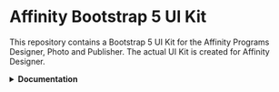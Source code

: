 # Affinity Bootstrap 5 UI Kit

This repository contains a Bootstrap 5 UI Kit for the Affinity Programs Designer, Photo and Publisher. The actual UI Kit is created for Affinity Designer.

<details>
  <summary><b>Documentation</b></summary><br>
  <p>
    The documentation is written in AsciiDoc (AsciiDoctor) and located under <code>doc/</code> with the <code>index.adoc</code> file as home page.
    Additionaly, the documentation is also added to the repos wiki.
  </p>
</details>
